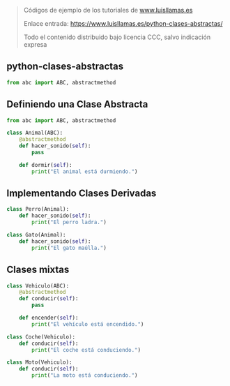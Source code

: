> Códigos de ejemplo de los tutoriales de www.luisllamas.es
>
> Enlace entrada: https://www.luisllamas.es/python-clases-abstractas/
>
> Todo el contenido distribuido bajo licencia CCC, salvo indicación expresa

## python-clases-abstractas
```python
from abc import ABC, abstractmethod
```


## Definiendo una Clase Abstracta
```python
from abc import ABC, abstractmethod

class Animal(ABC):
    @abstractmethod
    def hacer_sonido(self):
        pass

    def dormir(self):
        print("El animal está durmiendo.")
```


## Implementando Clases Derivadas
```python
class Perro(Animal):
    def hacer_sonido(self):
        print("El perro ladra.")

class Gato(Animal):
    def hacer_sonido(self):
        print("El gato maúlla.")
```


## Clases mixtas
```python
class Vehiculo(ABC):
    @abstractmethod
    def conducir(self):
        pass

    def encender(self):
        print("El vehículo está encendido.")

class Coche(Vehiculo):
    def conducir(self):
        print("El coche está conduciendo.")

class Moto(Vehiculo):
    def conducir(self):
        print("La moto está conduciendo.")
```


